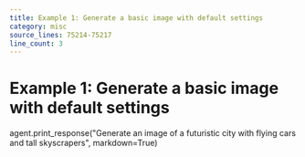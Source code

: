 ```yaml
---
title: Example 1: Generate a basic image with default settings
category: misc
source_lines: 75214-75217
line_count: 3
---
```


# Example 1: Generate a basic image with default settings
agent.print_response("Generate an image of a futuristic city with flying cars and tall skyscrapers", markdown=True)

